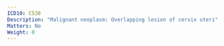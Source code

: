 ```yaml
---
ICD10: C538
Description: "Malignant neoplasm: Overlapping lesion of cervix uteri"
Matters: No
Weight: 0
---
```

